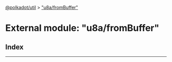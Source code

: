 [@polkadot/util](../README.md) > ["u8a/fromBuffer"](../modules/_u8a_frombuffer_.md)

# External module: "u8a/fromBuffer"

## Index

---

